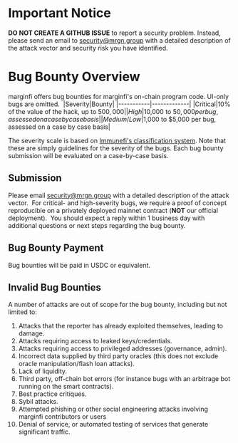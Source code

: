 # Important Notice
**DO NOT CREATE A GITHUB ISSUE** to report a security problem. Instead, please send an email to security@mrgn.group with a detailed description of the attack vector and security risk you have identified.
​
# Bug Bounty Overview
marginfi offers bug bounties for marginfi's on-chain program code. UI-only bugs are omitted.
​
|Severity|Bounty|
|-----------|-------------|
|Critical|10% of the value of the hack, up to $500,000|
|High|$10,000 to $50,000 per bug, assessed on a case by case basis|
|Medium/Low|$1,000 to $5,000 per bug, assessed on a case by case basis|
​

The severity scale is based on [Immunefi's classification system](https://immunefi.com/immunefi-vulnerability-severity-classification-system-v2-3/). 
Note that these are simply guidelines for the severity of the bugs. Each bug bounty submission will be evaluated on a case-by-case basis.
​
## Submission
Please email security@mrgn.group with a detailed description of the attack vector.
​
For critical- and high-severity bugs, we require a proof of concept reproducible on a privately deployed mainnet contract (**NOT** our official deployment).
​
You should expect a reply within 1 business day with additional questions or next steps regarding the bug bounty.
​
## Bug Bounty Payment
Bug bounties will be paid in USDC or equivalent.
​
## Invalid Bug Bounties
A number of attacks are out of scope for the bug bounty, including but not limited to:
1. Attacks that the reporter has already exploited themselves, leading to damage.
2. Attacks requiring access to leaked keys/credentials.
3. Attacks requiring access to privileged addresses (governance, admin).
4. Incorrect data supplied by third party oracles (this does not exclude oracle manipulation/flash loan attacks).
5. Lack of liquidity.
6. Third party, off-chain bot errors (for instance bugs with an arbitrage bot running on the smart contracts).
7. Best practice critiques.
8. Sybil attacks.
9. Attempted phishing or other social engineering attacks involving marginfi contributors or users
10. Denial of service, or automated testing of services that generate significant traffic.
